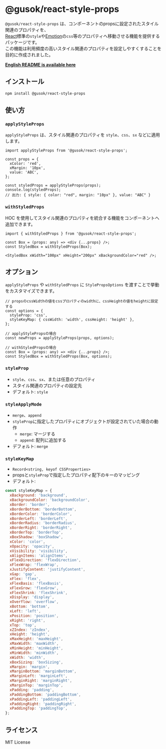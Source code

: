 # @gusok/react-style-props

`@gusok/react-style-props` は、コンポーネントのpropsに設定されたスタイル関連のプロパティを、  
[React](https://react.dev/)標準の`style`や[Emotion](https://emotion.sh/docs/introduction)の`css`等のプロパティへ移動させる機能を提供するパッケージです。  
この機能は利用頻度の高いスタイル関連のプロパティを設定しやすくすることを目的に作成されました。

**[English README is available here](./README.md)**

## インストール

```sh
npm install @gusok/react-style-props
```

## 使い方

### `applyStyleProps`

`applyStyleProps` は、スタイル関連のプロパティを `style`、`css`、`sx` などに適用します。

```tsx
import applyStyleProps from '@gusok/react-style-props';

const props = {
  xColor: 'red',
  xMargin: '10px',
  value: 'ABC',
};

const styledProps = applyStyleProps(props);
console.log(styledProps);
// 出力: { style: { color: "red", margin: "10px" }, value: "ABC" }
```

### `withStyledProps`

HOC を使用してスタイル関連のプロパティを統合する機能をコンポーネントへ追加できます。

```tsx
import { withStyledProps } from '@gusok/react-style-props';

const Box = (props: any) => <div {...props} />;
const StyledBox = withStyledProps(Box);

<StyledBox xWidth="100px" xHeight="200px" xBackgroundColor="red" />;
```

## オプション

`applyStyleProps` や `withStyledProps` に `StylePropsOptions` を渡すことで挙動をカスタマイズできます。

```tsx
// propsのcssWidthの値をcssプロパティのwidthに、cssHeightの値をheightに設定する
const options = {
  styleProp: 'css',
  styleKeyMap: { cssWidth: 'width', cssHeight: 'height' },
};

// applyStylePropsの場合
const newProps = applyStyleProps(props, options);

// withStyledPropsの場合
const Box = (props: any) => <div {...props} />;
const StyledBox = withStyledProps(Box, options);
```

### `styleProp`

- `style`、`css`、`sx`、または任意のプロパティ
- スタイル関連のプロパティの設定先
- デフォルト: `style`

### `styleApplyMode`

- `merge`、`append`
- `styleProp`に指定したプロパティにオブジェクトが設定されていた場合の動作
  - `merge`: マージする
  - `append`: 配列に追加する
- デフォルト: `merge`

### `styleKeyMap`

- `Record<string, keyof CSSProperties>`
- propsと`styleProp`で指定したプロパティ配下のキーのマッピング
- デフォルト:

```js
const styleKeyMap = {
  xBackground: 'background',
  xBackgroundColor: 'backgroundColor',
  xBorder: 'border',
  xBorderBottom: 'borderBottom',
  xBorderColor: 'borderColor',
  xBorderLeft: 'borderLeft',
  xBorderRadius: 'borderRadius',
  xBorderRight: 'borderRight',
  xBorderTop: 'borderTop',
  xBoxShadow: 'boxShadow',
  xColor: 'color',
  xOpacity: 'opacity',
  xVisibility: 'visibility',
  xAlignItems: 'alignItems',
  xFlexDirection: 'flexDirection',
  xFlexWrap: 'flexWrap',
  xJustifyContent: 'justifyContent',
  xGap: 'gap',
  xFlex: 'flex',
  xFlexBasis: 'flexBasis',
  xFlexGrow: 'flexGrow',
  xFlexShrink: 'flexShrink',
  xDisplay: 'display',
  xOverflow: 'overflow',
  xBottom: 'bottom',
  xLeft: 'left',
  xPosition: 'position',
  xRight: 'right',
  xTop: 'top',
  xZIndex: 'zIndex',
  xHeight: 'height',
  xMaxHeight: 'maxHeight',
  xMaxWidth: 'maxWidth',
  xMinHeight: 'minHeight',
  xMinWidth: 'minWidth',
  xWidth: 'width',
  xBoxSizing: 'boxSizing',
  xMargin: 'margin',
  xMarginBottom: 'marginBottom',
  xMarginLeft: 'marginLeft',
  xMarginRight: 'marginRight',
  xMarginTop: 'marginTop',
  xPadding: 'padding',
  xPaddingBottom: 'paddingBottom',
  xPaddingLeft: 'paddingLeft',
  xPaddingRight: 'paddingRight',
  xPaddingTop: 'paddingTop',
};
```

## ライセンス

MIT License

